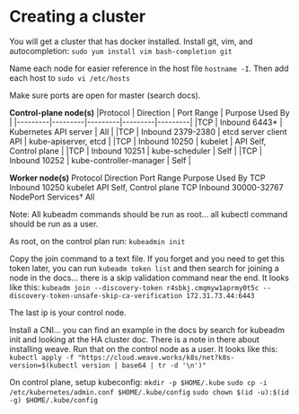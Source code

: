 # Creating a cluster
You will get a cluster that has docker installed. Install git, vim, and autocompletion:
`sudo yum install vim bash-completion git`

Name each node for easier reference in the host file `hostname -I`. Then add each host to  `sudo vi /etc/hosts`

Make sure ports are open for master (search docs).

**Control-plane node(s)** 
|Protocol |	Direction |	Port Range |	Purpose	Used By |
|---------|---------|---------|---------|---------|
|TCP    |	Inbound	6443*   |	Kubernetes API server   |	All |
|TCP    |	Inbound	2379-2380   |	etcd server client API  |	kube-apiserver, etcd    |
|TCP    |	Inbound	10250   |	kubelet     |   API	Self, Control plane |
|TCP    |	Inbound	10251   |	kube-scheduler  |	Self    |
|TCP    |	Inbound	10252   |	kube-controller-manager |	Self    |

**Worker node(s)**
Protocol	Direction	Port Range	Purpose	Used By
TCP	Inbound	10250	kubelet API	Self, Control plane
TCP	Inbound	30000-32767	NodePort Services†	All

Note: All kubeadm commands should be run as root... all kubectl command should be run as a user.

As root, on the control plan run:
`kubeadmin init`

Copy the join command to a text file. If you forget and you need to get this token later, you can run `kubeadm token list` and then search for joining a node in the docs... there is a skip validation command near the end. It looks like this:
`kubeadm join --discovery-token r4sbkj.cmqmyw1aprmy0t5c --discovery-token-unsafe-skip-ca-verification 172.31.73.44:6443`

The last ip is your control node.

Install a CNI... you can find an example in the docs by search for kubeadm init and looking at the HA cluster doc. There is a note in there about installing weave. Run that on the control node as a user. It looks like this:
`kubectl apply -f "https://cloud.weave.works/k8s/net?k8s-version=$(kubectl version | base64 | tr -d '\n')"`

On control plane, setup kubeconfig:
`mkdir -p $HOME/.kube`
`sudo cp -i /etc/kubernetes/admin.conf $HOME/.kube/config`
`sudo chown $(id -u):$(id -g) $HOME/.kube/config`
